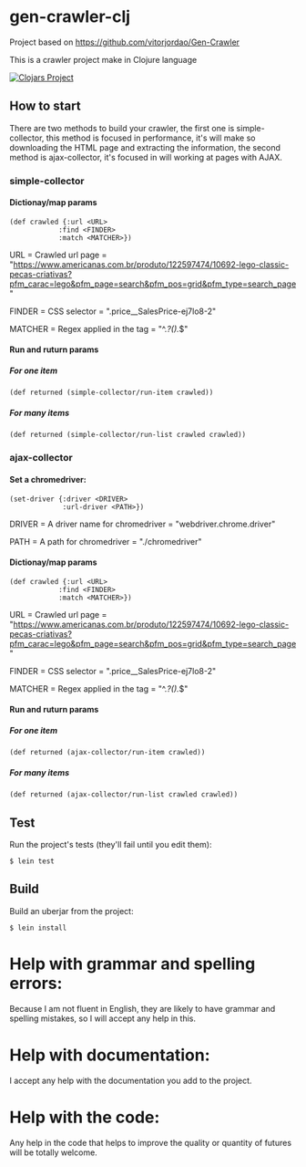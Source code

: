 # gen-crawler-clj

Project based on https://github.com/vitorjordao/Gen-Crawler

This is a crawler project make in Clojure language

[![Clojars Project](https://img.shields.io/clojars/v/gen-crawler-clj.svg)](https://clojars.org/gen-crawler-clj)

## How to start

There are two methods to build your crawler, the first one is simple-collector, this method is focused in performance, it's will make so downloading the HTML page and extracting the information, the second method is ajax-collector, it's focused in will working at pages with AJAX.

### simple-collector

#### Dictionay/map params

```
(def crawled {:url <URL>
            :find <FINDER>
            :match <MATCHER>})
```

URL     = Crawled url page         = "https://www.americanas.com.br/produto/122597474/10692-lego-classic-pecas-criativas?pfm_carac=lego&pfm_page=search&pfm_pos=grid&pfm_type=search_page"

FINDER  = CSS selector             = ".price__SalesPrice-ej7lo8-2"

MATCHER = Regex applied in the tag = "^.*?().*$"

#### Run and ruturn params

##### For one item

```
(def returned (simple-collector/run-item crawled))
```

##### For many items

```
(def returned (simple-collector/run-list crawled crawled))
```

### ajax-collector

#### Set a chromedriver:

```
(set-driver {:driver <DRIVER>
             :url-driver <PATH>})
```

DRIVER = A driver name for chromedriver = "webdriver.chrome.driver"

PATH = A path for chromedriver = "./chromedriver"

#### Dictionay/map params

```
(def crawled {:url <URL>
            :find <FINDER>
            :match <MATCHER>})
```

URL     = Crawled url page         = "https://www.americanas.com.br/produto/122597474/10692-lego-classic-pecas-criativas?pfm_carac=lego&pfm_page=search&pfm_pos=grid&pfm_type=search_page"

FINDER  = CSS selector             = ".price__SalesPrice-ej7lo8-2"

MATCHER = Regex applied in the tag = "^.*?().*$"

#### Run and ruturn params

##### For one item

```
(def returned (ajax-collector/run-item crawled))
```

##### For many items

```
(def returned (ajax-collector/run-list crawled crawled))
```

## Test

Run the project's tests (they'll fail until you edit them):

    $ lein test

## Build

Build an uberjar from the project:

    $ lein install

# Help with grammar and spelling errors:
Because I am not fluent in English, they are likely to have grammar and spelling mistakes, so I will accept any help in this.

# Help with documentation:
I accept any help with the documentation you add to the project.

# Help with the code:
Any help in the code that helps to improve the quality or quantity of futures will be totally welcome.

